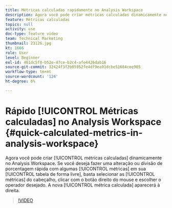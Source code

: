 ```yaml
---
title: Métricas calculadas rapidamente no Analysis Workspace
description: Agora você pode criar métricas calculadas dinamicamente no Analysis Workspace.  Se você deseja fazer uma alteração ou divisão de porcentagem rápida com algumas métricas na tabela de forma livre, basta selecionar as métricas no cabeçalho, clicar com o botão direito do mouse e escolher o operador desejado.  A nova métrica calculada aparecerá à direita.
feature: Métricas calculadas
topics: null
activity: use
doc-type: feature video
team: Technical Marketing
thumbnail: 23126.jpg
kt: 1666
role: User
level: Beginner
exl-id: 461dc5f8-b52e-47ce-b2c4-afe4426dab16
source-git-commit: 32424f3f2b05952fe4df9ea91dcbe51684cee905
workflow-type: tm+mt
source-wordcount: '124'
ht-degree: 6%

---
```


# Rápido [!UICONTROL Métricas calculadas] no Analysis Workspace {#quick-calculated-metrics-in-analysis-workspace}

Agora você pode criar [!UICONTROL métricas calculadas] dinamicamente no Analysis Workspace.  Se você deseja fazer uma alteração ou divisão de porcentagem rápida com algumas [!UICONTROL métricas] em sua [!UICONTROL tabela de forma livre], basta selecionar as [!UICONTROL métricas] do cabeçalho, clicar com o botão direito do mouse e escolher o operador desejado.  A nova [!UICONTROL métrica calculada] aparecerá à direita.

>[!VIDEO](https://video.tv.adobe.com/v/23126/?quality=12)
